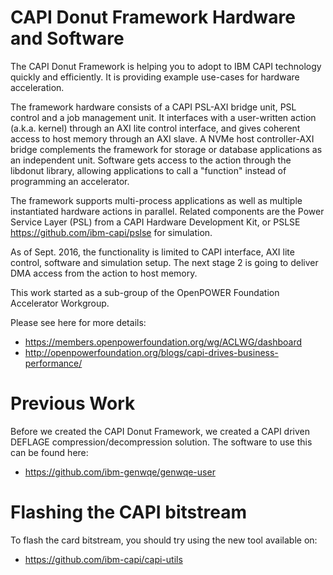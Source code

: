 # CAPI Donut Framework Hardware and Software

The CAPI Donut Framework is helping you to adopt to IBM CAPI technology quickly and efficiently. It is providing example use-cases for hardware acceleration.

The framework hardware consists of a CAPI PSL-AXI bridge unit, PSL control and a job management unit.
It interfaces with a user-written action (a.k.a. kernel) through an AXI lite control interface, and gives coherent access to host memory through an AXI slave.
A NVMe host controller-AXI bridge complements the framework for storage or database applications as an independent unit.
Software gets access to the action through the libdonut library, allowing applications to call a "function" instead of programming an accelerator.

The framework supports multi-process applications as well as multiple instantiated hardware actions in parallel.
Related components are the Power Service Layer (PSL) from a CAPI Hardware Development Kit, or PSLSE https://github.com/ibm-capi/pslse for simulation.

As of Sept. 2016, the functionality is limited to CAPI interface, AXI lite control, software and simulation setup. The next stage 2 is going to deliver DMA access from the action to host memory.

This work started as a sub-group of the OpenPOWER Foundation Accelerator Workgroup.

Please see here for more details:
* https://members.openpowerfoundation.org/wg/ACLWG/dashboard
* http://openpowerfoundation.org/blogs/capi-drives-business-performance/

# Previous Work

Before we created the CAPI Donut Framework, we created a CAPI driven DEFLAGE compression/decompression solution. The software to use this can be found here:
* https://github.com/ibm-genwqe/genwqe-user

# Flashing the CAPI bitstream

To flash the card bitstream, you should try using the new tool available on:

* https://github.com/ibm-capi/capi-utils
